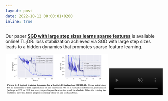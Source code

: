 ```yaml
---
layout: post
date: 2022-10-12 00:00:01+0200
inline: true
---
```


Our paper **[SGD with large step sizes learns sparse features](https://arxiv.org/abs/2210.05337)** is available online! TL;DR: loss stabilization achieved via SGD with large step sizes leads to a hidden dynamics that promotes sparse feature learning.

<div align="center">
  <img src="./assets/img/publication_preview/sgd_sparse_features_fig1.png" alt="Summary" width="65%" style="vertical-align: bottom">
  <video width="34%" src="https://user-images.githubusercontent.com/14852704/195183184-dca5111c-2093-429e-816f-ce25b4c3e2a0.mp4" loop="true" autoplay="autoplay" controls muted  style="vertical-align: bottom"></video>
</div>

<!-- <div style="text-align: center;">
  <img src="./assets/img/publication_preview/sam_paper.png" alt="SAM summary" width="95%"/>
</div> -->
<!-- <p align="center"><img src="./assets/img/publication_preview/twitter.gif" width="500" /></p> -->
<!-- <p align="center"><video src="./assets/img/publication_preview/twitter.mp4" controls="controls" style="max-width: 500px;"></video></p> -->
<!-- <p align="center"><video width="400px" src="https://user-images.githubusercontent.com/14852704/195183184-dca5111c-2093-429e-816f-ce25b4c3e2a0.mp4" controls="controls" loop="true" autoplay="autoplay" controls muted></video></p> -->

